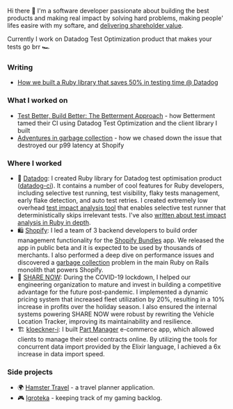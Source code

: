 Hi there 👋 I'm a software developer passionate about building the best products and making real impact by solving hard problems, making people' lifes easire with my softare, and [delivering shareholder value](https://www.seangoedecke.com/shareholder-value/).

Currently I work on Datadog Test Optimization product that makes your tests go brr 🏎️

### Writing
- [How we built a Ruby library that saves 50% in testing time @ Datadog](https://www.datadoghq.com/blog/engineering/ruby-test-impact-analysis/)

### What I worked on
- [Test Better, Build Better: The Betterment Approach](https://www.youtube.com/watch?v=8uuZH-V6rbo) - how Betterment tamed their CI using Datadog Test Optimization and the client library I built
- [Adventures in garbage collection](https://shopify.engineering/adventures-in-garbage-collection) - how we chased down the issue that destroyed our p99 latency at Shopify

### Where I worked
- 🐶 [Datadog](https://github.com/DataDog): I created Ruby library for Datadog test optimisation product ([datadog-ci](https://github.com/DataDog/datadog-ci-rb)). It contains a number of cool features for Ruby developers, including selective test running, test visibility, flaky tests management, early flake detection, and auto test retries. I created extremely low overhead [test impact analysis tool](https://github.com/DataDog/datadog-ci-rb/blob/main/ext/datadog_ci_native/datadog_cov.c) that enables selective test runner that deterministically skips irrelevant tests. I've also [written about test impact analysis in Ruby in depth](https://www.datadoghq.com/blog/engineering/ruby-test-impact-analysis/).
- 🛍️ [Shopify](https://github.com/Shopify): I led a team of 3 backend developers to build order management functionality for the [Shopify Bundles](https://shopify.dev/docs/apps/build/product-merchandising/bundles) app. We released the app in public beta and it is expected to be used by thousands of merchants. I also performed a deep dive on performance issues and discovered a [garbage collection](https://shopify.engineering/adventures-in-garbage-collection) problem in the main Ruby on Rails monolith that powers Shopify.
- 🚗 [SHARE NOW](https://www.share-now.com/de/en/): During the COVID-19 lockdown, I helped our engineering organization to mature and invest in building a competitive advantage for the future post-pandemic. I implemented a dynamic pricing system that increased fleet utilization by 20%, resulting in a 10% increase in profits over the holiday season. I also ensured the internal systems powering SHARE NOW were robust by rewriting the Vehicle Location Tracker, improving its maintainability and resilience.
- 🏗️ [kloeckner-i](https://github.com/kloeckner-i): I built [Part Manager](https://www.kloecknerconnect.com/part-manager/) e-commerce app, which allowed clients to manage their steel contracts online. By utilizing the tools for concurrent data import provided by the Elixir language, I achieved a 6x increase in data import speed.

### Side projects
- 🌍 [Hamster Travel](https://github.com/anmarchenko/hamster-travel) - a travel planner application.
- 🎮 [Igroteka](https://github.com/anmarchenko/igroteka) - keeping track of my gaming backlog.
